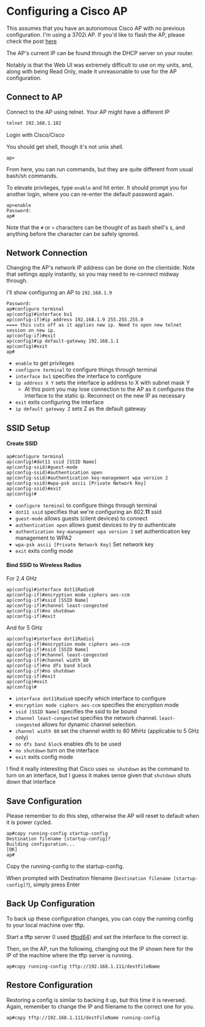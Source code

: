 # Configuring a Cisco AP

This assumes that you have an autonomous Cisco AP with no previous configuration. I'm using a 3702i AP. If you'd like to flash the AP, please check the post [here](ciscoFlash.md)

The AP's current IP can be found through the DHCP server on your router.

Notably is that the Web UI was extremely difficult to use on my units, and, along with being Read Only, made it unreasonable to use for the AP configuration.

## Connect to AP

Connect to the AP using telnet. Your AP might have a different IP

```bash
telnet 192.168.1.182
```

Login with Cisco/Cisco

You should get shell, though it's not unix shell.

```
ap>
```

From here, you can run commands, but they are quite different from usual bash/sh commands.

To elevate privileges, type `enable` and hit enter. It should prompt you for another login, where you can re-enter the default password again.

```
ap>enable
Password:
ap#
```

Note that the `#` or `>` characters can be thought of as bash shell's `$`, and anything before the character can be safely ignored.

## Network Connection

Changing the AP's network IP address can be done on the clientside. Note that settings apply instantly, so you may need to re-connect midway through.

I'll show configuring an AP to `192.168.1.9`

```ap>enable
Password: 
ap#configure terminal
ap(config)#interface bv1
ap(config-if)#ip address 192.168.1.9 255.255.255.0
==== this cuts off as it applies new ip. Need to open new telnet session on new ip.
ap(config-if)#exit
ap(config)#ip default-gateway 192.168.1.1
ap(config)#exit
ap#
```

 - `enable` to get privileges
 - `configure terminal` to configure things through terminal
 - `interface bv1` specifies the interface to configure
 - `ip address X Y` sets the interface ip address to X with subnet mask Y
    - At this point you may lose connection to the AP as it configures the interface to the static ip. Reconnect on the new IP as necessary
 - `exit` exits configuring the interface
 - `ip default gateway Z` sets Z as the default gateway


## SSID Setup

#### Create SSID

```
ap#configure terminal
ap(config)#dot11 ssid [SSID Name]
ap(config-ssid)#guest-mode
ap(config-ssid)#authentication open
ap(config-ssid)#authentication key-management wpa version 2
ap(config-ssid)#wpa-psk ascii [Private Network Key]
ap(config-ssid)#exit
ap(config)#
```

 - `configure terminal` to configure things through terminal
 - `dot11 ssid` specifies that we're configuring an 802.**11** ssid
 - `guest-mode` allows guests (client devices) to connect
 - `authentication open` allows guest devices to *try to* authenticate
 - `authentication key-management wpa version 2` set authentication key management to WPA2
 - `wpa-psk ascii [Private Network Key]` Set network key
 - `exit` exits config mode

#### Bind SSID to Wireless Radios

For 2.4 GHz

```
ap(config)#interface dot11Radio0
ap(config-if)#encryption mode ciphers aes-ccm
ap(config-if)#ssid [SSID Name]
ap(config-if)#channel least-congested
ap(config-if)#no shutdown
ap(config-if)#exit
```

And for 5 GHz

```
ap(config)#interface dot11Radio1
ap(config-if)#encryption mode ciphers aes-ccm
ap(config-if)#ssid [SSID Name]
ap(config-if)#channel least-congested
ap(config-if)#channel width 80
ap(config-if)#no dfs band block
ap(config-if)#no shutdown
ap(config-if)#exit
ap(config)#exit
ap(config)#
```

 - `interface dot11Radio0` specify which interface to configure
 - `encryption mode ciphers aes-ccm` specifies the encryption mode
 - `ssid [SSID Name]` specifies the ssid to be bound
 - `channel least-congested` specifies the network channel. `least-congested` allows for dynamic channel selection.
 - `channel width 80` set the channel width to 80 MhHz (applicable to 5 GHz only)
 - `no dfs band block` enables dfs to be used
 - `no shutdown` turn on the interface
 - `exit` exits config mode

I find it really interesting that Cisco uses `no shutdown` as the command to turn on an interface, but I guess it makes sense given that `shutdown` shuts down that interface


## Save Configuration

Please remember to do this step, otherwise the AP will reset to default when it is power cycled.

```
ap#copy running-config startup-config
Destination filename [startup-config]?
Building configuration...
[OK]
ap#
```

Copy the running-config to the startup-config.

When prompted with Destination filename (`Destination filename [startup-config]?`), simply press Enter



## Back Up Configuration

To back up these configuration changes, you can copy the running config to your local machine over tftp. 

Start a tftp server (I used [tftpd64](https://pjo2.github.io/tftpd64/)) and set the interface to the correct ip.

Then, on the AP, run the following, changing out the IP shown here for the IP of the machine where the tftp server is running.

```
ap#copy running-config tftp://192.168.1.111/destFileName
```


## Restore Configuration

Restoring a config is similar to backing it up, but this time it is reversed. Again, remember to change the IP and filename to the correct one for you.

```
ap#copy tftp://192.168.1.111/destFileName running-config 
```


